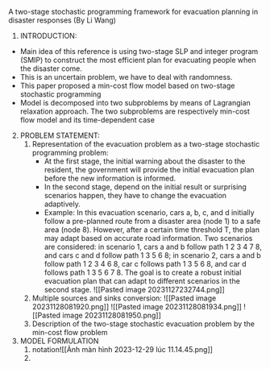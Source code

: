 A two-stage stochastic programming framework for evacuation planning in disaster responses (By Li Wang)
1. INTRODUCTION: 
- Main idea of this  reference is using two-stage SLP and integer program (SMIP) to construct the most efficient plan for evacuating people when the disaster come. 
- This is an uncertain problem, we have to deal with randomness.
- This paper proposed a min-cost flow model based on two-stage stochastic programming
- Model is decomposed into two subproblems by means of Lagrangian relaxation approach. The two subproblems are respectively min-cost flow model and its time-dependent case
2. PROBLEM STATEMENT:
	1. Representation of the evacuation problem as a two-stage stochastic programming problem:
		-  At the first stage, the initial warning about the disaster to the resident, the government will provide the initial evacuation plan before the new information is informed.
		- In the second stage, depend on the initial result or surprising scenarios happen, they have to change the evacuation adaptively.
		- Example: 
			In this evacuation scenario, cars a, b, c, and d initially follow a pre-planned route from a disaster area (node 1) to a safe area (node 8). However, after a certain time threshold T, the plan may adapt based on accurate road information. Two scenarios are considered: in scenario 1, cars a and b follow path 1 2 3 4 7 8, and cars c and d follow path 1 3 5 6 8; in scenario 2, cars a and b follow path 1 2 3 4 6 8, car c follows path 1 3 5 6 8, and car d follows path 1 3 5 6 7 8. The goal is to create a robust initial evacuation plan that can adapt to different scenarios in the second stage.
			![[Pasted image 20231127232744.png]]
	2. Multiple sources and sinks conversion: 
		 ![[Pasted image 20231128081920.png]] ![[Pasted image 20231128081934.png]] ![[Pasted image 20231128081950.png]] 
	1. Description of the two-stage stochastic evacuation problem by the min-cost flow problem
3. MODEL FORMULATION
	1. notation![[Ảnh màn hình 2023-12-29 lúc 11.14.45.png]]
	2. 
